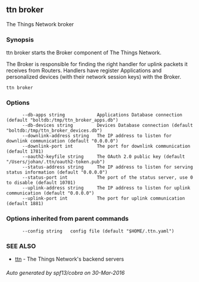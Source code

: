 ## ttn broker

The Things Network broker

### Synopsis


ttn broker starts the Broker component of The Things Network.

The Broker is responsible for finding the right handler for uplink packets it
receives from Routers. Handlers have register Applications and personalized
devices (with their network session keys) with the Broker.
	

```
ttn broker
```

### Options

```
      --db-apps string            Applications Database connection (default "boltdb:/tmp/ttn_broker_apps.db")
      --db-devices string         Devices Database connection (default "boltdb:/tmp/ttn_broker_devices.db")
      --downlink-address string   The IP address to listen for downlink communication (default "0.0.0.0")
      --downlink-port int         The port for downlink communication (default 1781)
      --oauth2-keyfile string     The OAuth 2.0 public key (default "/Users/johan/.ttn/oauth2-token.pub")
      --status-address string     The IP address to listen for serving status information (default "0.0.0.0")
      --status-port int           The port of the status server, use 0 to disable (default 10701)
      --uplink-address string     The IP address to listen for uplink communication (default "0.0.0.0")
      --uplink-port int           The port for uplink communication (default 1881)
```

### Options inherited from parent commands

```
      --config string   config file (default "$HOME/.ttn.yaml")
```

### SEE ALSO
* [ttn](ttn)	 - The Things Network's backend servers

###### Auto generated by spf13/cobra on 30-Mar-2016
